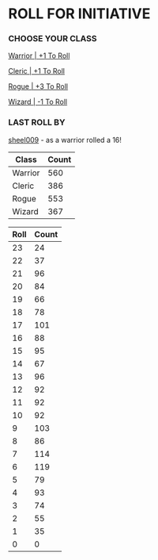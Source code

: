 # ROLL FOR INITIATIVE
### CHOOSE YOUR CLASS

[Warrior | +1 To Roll](https://github.com/benjaminsampica/benjaminsampica/issues/new?title=roll%7Cwarrior&body=Just+click+%27Submit+new+issue%27.)

[Cleric | +1 To Roll](https://github.com/benjaminsampica/benjaminsampica/issues/new?title=roll%7Ccleric&body=Just+click+%27Submit+new+issue%27.)

[Rogue | +3 To Roll](https://github.com/benjaminsampica/benjaminsampica/issues/new?title=roll%7Crogue&body=Just+click+%27Submit+new+issue%27.)

[Wizard | -1 To Roll](https://github.com/benjaminsampica/benjaminsampica/issues/new?title=roll%7Cwizard&body=Just+click+%27Submit+new+issue%27.)
### LAST ROLL BY
[sheel009](https://www.github.com/sheel009) - as a warrior rolled a 16!

|Class|Count|
|-|-|
|Warrior|560|
|Cleric|386|
|Rogue|553|
|Wizard|367|

|Roll|Count|
|-|-|
|23|24
|22|37
|21|96
|20|84
|19|66
|18|78
|17|101
|16|88
|15|95
|14|67
|13|96
|12|92
|11|92
|10|92
|9|103
|8|86
|7|114
|6|119
|5|79
|4|93
|3|74
|2|55
|1|35
|0|0
